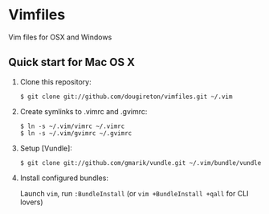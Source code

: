 Vimfiles
========

Vim files for OSX and Windows


## Quick start for Mac OS X
1. Clone this repository:

    ```
    $ git clone git://github.com/dougireton/vimfiles.git ~/.vim
    ````

2. Create symlinks to .vimrc and .gvimrc:

    ```
    $ ln -s ~/.vim/vimrc ~/.vimrc
    $ ln -s ~/.vim/gvimrc ~/.gvimrc
    ````

3. Setup [Vundle]:

     ```
     $ git clone git://github.com/gmarik/vundle.git ~/.vim/bundle/vundle
     ```

4. Install configured bundles:

     Launch `vim`, run `:BundleInstall` 
     (or `vim +BundleInstall +qall` for CLI lovers)
